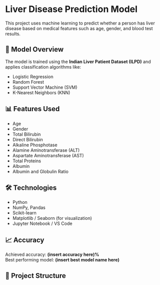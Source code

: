 # Liver Disease Prediction Model

This project uses machine learning to predict whether a person has liver disease based on medical features such as age, gender, and blood test results.

## 🧠 Model Overview

The model is trained using the **Indian Liver Patient Dataset (ILPD)** and applies classification algorithms like:

- Logistic Regression  
- Random Forest  
- Support Vector Machine (SVM)  
- K-Nearest Neighbors (KNN)

## 📊 Features Used

- Age  
- Gender  
- Total Bilirubin  
- Direct Bilirubin  
- Alkaline Phosphotase  
- Alamine Aminotransferase (ALT)  
- Aspartate Aminotransferase (AST)  
- Total Proteins  
- Albumin  
- Albumin and Globulin Ratio

## 🛠️ Technologies

- Python  
- NumPy, Pandas  
- Scikit-learn  
- Matplotlib / Seaborn (for visualization)  
- Jupyter Notebook / VS Code

## 📈 Accuracy

Achieved accuracy: **(insert accuracy here)%**  
Best performing model: **(insert best model name here)**

## 📁 Project Structure

